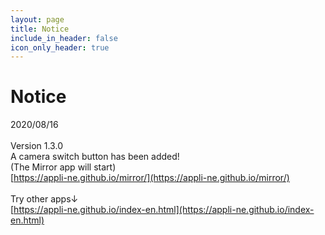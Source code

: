 ```yaml
---
layout: page
title: Notice
include_in_header: false
icon_only_header: true
---
```

# Notice
2020/08/16
<br>
<br>
Version 1.3.0
<br>
A camera switch button has been added!
<br>
(The Mirror app will start)
<br>
[https://appli-ne.github.io/mirror/](https://appli-ne.github.io/mirror/)
<br>
<br>
Try other apps↓
<br>
[https://appli-ne.github.io/index-en.html](https://appli-ne.github.io/index-en.html)